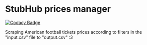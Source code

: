 # StubHub prices manager

[![Codacy Badge](https://api.codacy.com/project/badge/Grade/b77873aee1204f7bad00b0cbadfea395)](https://www.codacy.com/app/Rotzke/stubhub?utm_source=github.com&utm_medium=referral&utm_content=Rotzke/stubhub&utm_campaign=badger)

Scraping American football tickets prices according to filters in the "input.csv" file to "output.csv" :3
